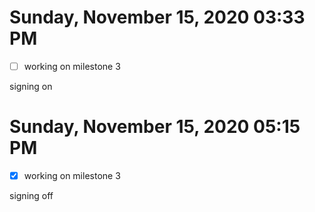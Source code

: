 # Sunday, November 15, 2020 03:33 PM
- [ ] working on milestone 3

signing on 

# Sunday, November 15, 2020 05:15 PM
- [x] working on milestone 3

signing off

